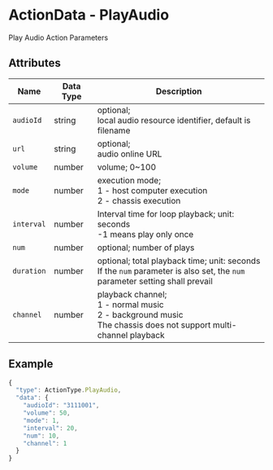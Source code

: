 # ActionData - PlayAudio

Play Audio Action Parameters

## Attributes

| Name | Data Type | Description |
| ---------- | -------- | ------------------------------------------------------------ |
| `audioId` | string | optional;<br/>local audio resource identifier, default is filename |
| `url` | string | optional; <br/>audio online URL |
| `volume` | number | volume; 0~100 |
| `mode` | number | execution mode;<br/>1 - host computer execution<br/>2 - chassis execution |
| `interval` | number | Interval time for loop playback; unit: seconds<br/>-1 means play only once |
| `num` | number | optional; number of plays |
| `duration` | number | optional; total playback time; unit: seconds<br/>If the `num` parameter is also set, the `num` parameter setting shall prevail |
| `channel` | number | playback channel;<br/>1 - normal music<br/>2 - background music<br/>The chassis does not support multi-channel playback |

## Example

```javascript
{
  "type": ActionType.PlayAudio,
  "data": {
    "audioId": "3111001",
    "volume": 50,
    "mode": 1,
    "interval": 20,
    "num": 10,
    "channel": 1
  }
}
```
